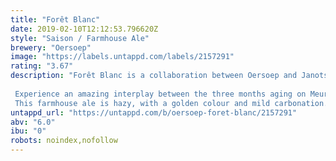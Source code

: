 ```yaml
---
title: "Forêt Blanc"
date: 2019-02-10T12:12:53.796620Z
style: "Saison / Farmhouse Ale"
brewery: "Oersoep"
image: "https://labels.untappd.com/labels/2157291"
rating: "3.67"
description: "Forêt Blanc is a collaboration between Oersoep and JanotsBos, a winery in Meursault, Burgundy.  Experience an amazing interplay between the three months aging on Meursault barrels and the use of Hallertau blanc hops. This farmhouse ale is hazy, with a golden colour and mild carbonation. Flavour of peaches, vanilla and honey, a creamy mouthfeel followed with aromas of peaches and vanilla. "
untappd_url: "https://untappd.com/b/oersoep-foret-blanc/2157291"
abv: "6.0"
ibu: "0"
robots: noindex,nofollow
---
```

